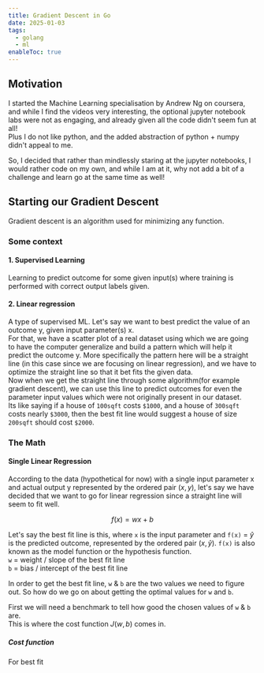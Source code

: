 ```yaml
---
title: Gradient Descent in Go
date: 2025-01-03
tags:
  - golang
  - ml
enableToc: true
---
```

## Motivation
I started the Machine Learning specialisation by Andrew Ng on coursera, and while I find the videos very interesting, the optional jupyter notebook labs were not as engaging, and already given all the code didn't seem fun at all!  
Plus I do not like python, and the added abstraction of python + numpy didn't appeal to me. 

So, I decided that rather than mindlessly staring at the jupyter notebooks, I would rather code on my own, and while I am at it, why not add a bit of a challenge and learn go at the same time as well!

## Starting our Gradient Descent
Gradient descent is an algorithm used for minimizing any function.  
### Some context
#### 1. Supervised Learning
Learning to predict outcome for some given input(s) where training is performed with correct output labels given.  
#### 2. Linear regression
A type of supervised ML. Let's say we want to best predict the value of an outcome y, given input parameter(s) x.  
For that, we have a scatter plot of a real dataset using which we are going to have the computer generalize and build a pattern which will help it predict the outcome y. More specifically the pattern here will be a straight line (in this case since we are focusing on linear regression), and we have to optimize the straight line so that it bet fits the given data.  
Now when we get the straight line through some algorithm(for example gradient descent), we can use this line to predict outcomes for even the parameter input values which were not originally present in our dataset.  
Its like saying if a house of `100sqft` costs `$1000`, and a house of `300sqft` costs nearly `$3000`, then the best fit line would suggest a house of size `200sqft` should cost `$2000`.

### The Math
#### Single Linear Regression
According to the data (hypothetical for now) with a single input parameter x and actual output y represented by the ordered pair $(x, y)$, let's say we have decided that we want to go for linear regression since a straight line will seem to fit well.

$$
f(x) = wx + b
$$

Let's say the best fit line is this, where `x` is the input parameter and `f(x)` = $\hat{y}$ is the predicted outcome, represented by the ordered pair $(x, \hat{y}$).  `f(x)` is also known as the model function or the hypothesis function.  
`w` = weight / slope of the best fit line  
`b` = bias / intercept of the best fit line

In order to get the best fit line, `w` & `b` are the two values we need to figure out. So how do we go on about getting the optimal values for `w` and `b`.  

First we will need a benchmark to tell how good the chosen values of `w` & `b` are.  
This is where the cost function $J(w,b)$ comes in.

##### Cost function
For best fit
